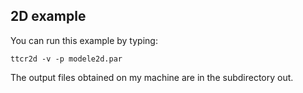 ## 2D example

You can run this example by typing:

```
ttcr2d -v -p modele2d.par
```

The output files obtained on my machine are in the subdirectory out.

